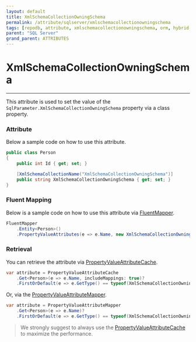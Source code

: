 ```yaml
---
layout: default
title: XmlSchemaCollectionOwningSchema
permalink: /attribute/sqlserver/xmlschemacollectionowningschema
tags: [repodb, attribute, xmlschemacollectionowningschema, orm, hybrid-orm, sqlserver, sqlite, mysql, postgresql]
parent: "SQL Server"
grand_parent: ATTRIBUTES
---
```


# XmlSchemaCollectionOwningSchema

---

This attribute is used to set the value of the `SqlParameter.XmlSchemaCollectionOwningSchema` property via a class property.

### Attribute

Below a sample code on how to use this attribute.

```csharp
public class Person
{
    public int Id { get; set; }

    [XmlSchemaCollectionName("XmlSchemaCollectionOwningSchema")]
    public string XmlSchemaCollectionOwningSchema { get; set; }
}
```

### Fluent Mapping

Below is a sample code on how to use this attribute via [FluentMapper](/mapper/fluentmapper).

```csharp
FluentMapper
    .Entity<Person>()
    .PropertyValueAttributes(e => e.Name, new XmlSchemaCollectionOwningSchema("XmlSchemaCollectionOwningSchema"));
```

### Retrieval

You can retrieve the attribute via [PropertyValueAttributeCache](/cacher/propertyvalueattributecache).

```csharp
var attribute = PropertyValueAttributeCache
    .Get<Person>(e => e.Name, includeMappings: true)?
    .FirstOrDefault(e => e.GetType() == typeof(XmlSchemaCollectionOwningSchema));
```

Or, via the [PropertyValueAttributeMapper](/mapper/propertyvalueattributemapper).

```csharp
var attribute = PropertyValueAttributeMapper
    .Get<Person>(e => e.Name)?
    .FirstOrDefault(e => e.GetType() == typeof(XmlSchemaCollectionOwningSchema));
```

> We strongly suggest to always use the [PropertyValueAttributeCache](/cacher/propertyvalueattributecache) to maximize the performance.